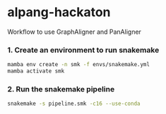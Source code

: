 # alpang-hackaton
Workflow to use GraphAligner and PanAligner

### 1. Create an environment to run snakemake
```bash
mamba env create -n smk -f envs/snakemake.yml
mamba activate smk
```

### 2. Run the snakemake pipeline
```bash
snakemake -s pipeline.smk -c16 --use-conda
```